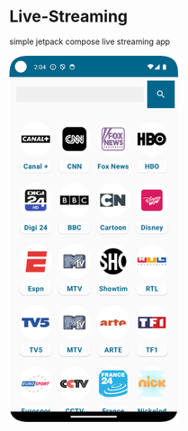 # Live-Streaming
simple jetpack compose live streaming app
<br/>
<br/>
<img src="live_streaming.png" alt="Alt Text" width="300" style="max-width:100%; height:auto;">
